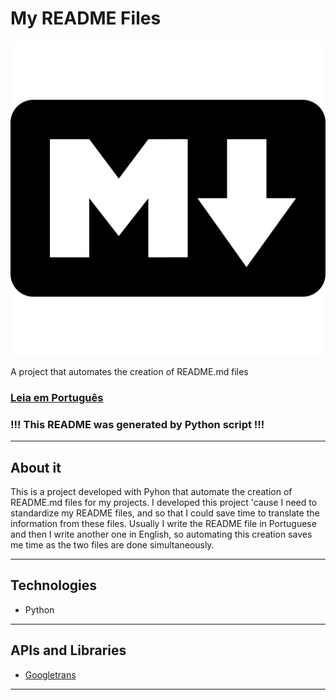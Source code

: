 # My README Files

![My README Files](./readme-images/main-image.png)

A project that automates the creation of README.md files

### [Leia em Português](./README.md)

### !!! This README was generated by Python script !!!

---

## About it

This is a project developed with Pyhon that  automate the creation of README.md files for my projects. I developed this project 'cause I need to standardize my README files, and so that I could save time to translate the information from these files. Usually I write the README file in Portuguese and then I write another one in English, so automating this creation saves me time as the two files are done simultaneously.

---

## Technologies

- Python

---

## APIs and Libraries

- [Googletrans](https://pypi.org/project/googletrans/)

---

